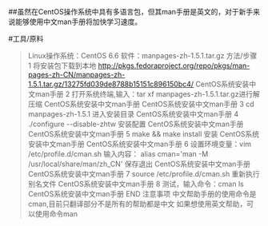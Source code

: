 ##虽然在CentOS操作系统中具有多语言包，但其man手册是英文的，对于新手来说能够使用中文man手册将加快学习速度。

#工具/原料
>Linux操作系统：CentOS 6.6
>软件：manpages-zh-1.5.1.tar.gz
>方法/步骤
1
将安装包下载到本地
http://pkgs.fedoraproject.org/repo/pkgs/man-pages-zh-CN/manpages-zh-1.5.1.tar.gz/13275fd039de8788b15151c896150bc4/
CentOS系统安装中文man手册
2
打开系统终端,输入：tar xf manpages-zh-1.5.1.tar.gz进行解压缩
CentOS系统安装中文man手册
CentOS系统安装中文man手册
3
cd manpages-zh-1.5.1
进入安装目录
CentOS系统安装中文man手册
4
./configure --disable-zhtw
安装配置
CentOS系统安装中文man手册
CentOS系统安装中文man手册
5
make && make install
安装
CentOS系统安装中文man手册
CentOS系统安装中文man手册
6
设置环境变量：vim /etc/profile.d/cman.sh
输入内容：
alias cman='man -M /usr/local/share/man/zh_CN'
保存退出
CentOS系统安装中文man手册
CentOS系统安装中文man手册
7
source /etc/profile.d/cman.sh
重新执行别名文件
CentOS系统安装中文man手册
8
测试，输入命令：cman ls
CentOS系统安装中文man手册
END
注意事项
中文帮助手册的使用命令是cman,目前只翻译部分不是所有的帮助都是中文
如果想使用英文帮助，可以使用命令man
